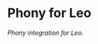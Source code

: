# Phony for Leo

*Phony integration for Leo.*

<!-- [![Current version image][version-image]][current version]
[![Current build status image][build-image]][current build status]
[![Current coverage status image][coverage-image]][current coverage status]

[build-image]: http://img.shields.io/travis/eloquent/phony-leo/master.svg?style=flat-square "Current build status for the master branch"
[coverage-image]: https://img.shields.io/codecov/c/github/eloquent/phony-leo/master.svg?style=flat-square "Current test coverage for the master branch"
[current build status]: https://travis-ci.org/eloquent/phony-leo
[current coverage status]: https://codecov.io/github/eloquent/phony-leo
[current version]: https://packagist.org/packages/eloquent/phony-leo
[version-image]: https://img.shields.io/packagist/v/eloquent/phony-leo.svg?style=flat-square "This project uses semantic versioning"

## Installation and documentation

- Available as [Composer] package [eloquent/phony-leo].
- Read the [documentation].

[composer]: http://getcomposer.org/
[eloquent/phony-leo]: https://packagist.org/packages/eloquent/phony-leo -->
